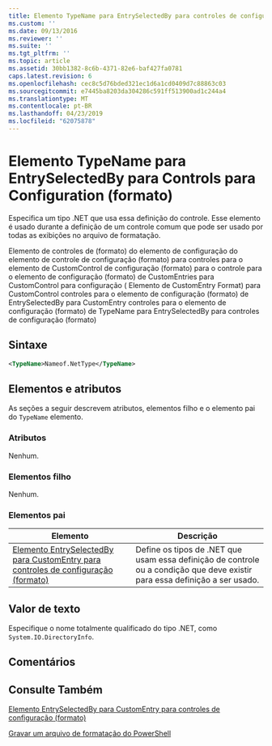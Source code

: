 ```yaml
---
title: Elemento TypeName para EntrySelectedBy para controles de configuração (formato) | Microsoft Docs
ms.custom: ''
ms.date: 09/13/2016
ms.reviewer: ''
ms.suite: ''
ms.tgt_pltfrm: ''
ms.topic: article
ms.assetid: 30bb1382-8c6b-4371-82e6-baf427fa0781
caps.latest.revision: 6
ms.openlocfilehash: cec8c5d76bded321ec1d6a1cd0409d7c88863c03
ms.sourcegitcommit: e7445ba8203da304286c591ff513900ad1c244a4
ms.translationtype: MT
ms.contentlocale: pt-BR
ms.lasthandoff: 04/23/2019
ms.locfileid: "62075878"
---
```

# <a name="typename-element-for-entryselectedby-for-controls-for-configuration-format"></a>Elemento TypeName para EntrySelectedBy para Controls para Configuration (formato)

Especifica um tipo .NET que usa essa definição do controle. Esse elemento é usado durante a definição de um controle comum que pode ser usado por todas as exibições no arquivo de formatação.

Elemento de controles de (formato) do elemento de configuração do elemento de controle de configuração (formato) para controles para o elemento de CustomControl de configuração (formato) para o controle para o elemento de configuração (formato) de CustomEntries para CustomControl para configuração ( Elemento de CustomEntry Format) para CustomControl controles para o elemento de configuração (formato) de EntrySelectedBy para CustomEntry controles para o elemento de configuração (formato) de TypeName para EntrySelectedBy para controles de configuração (formato)

## <a name="syntax"></a>Sintaxe

```xml
<TypeName>Nameof.NetType</TypeName>

```

## <a name="attributes-and-elements"></a>Elementos e atributos

As seções a seguir descrevem atributos, elementos filho e o elemento pai do `TypeName` elemento.

### <a name="attributes"></a>Atributos

Nenhum.

### <a name="child-elements"></a>Elementos filho

Nenhum.

### <a name="parent-elements"></a>Elementos pai

|Elemento|Descrição|
|-------------|-----------------|
|[Elemento EntrySelectedBy para CustomEntry para controles de configuração (formato)](./entryselectedby-element-for-customentry-for-controls-for-configuration-format.md)|Define os tipos de .NET que usam essa definição de controle ou a condição que deve existir para essa definição a ser usado.|

## <a name="text-value"></a>Valor de texto

Especifique o nome totalmente qualificado do tipo .NET, como `System.IO.DirectoryInfo`.

## <a name="remarks"></a>Comentários

## <a name="see-also"></a>Consulte Também

[Elemento EntrySelectedBy para CustomEntry para controles de configuração (formato)](./entryselectedby-element-for-customentry-for-controls-for-configuration-format.md)

[Gravar um arquivo de formatação do PowerShell](./writing-a-powershell-formatting-file.md)
